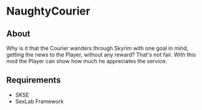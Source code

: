 # NaughtyCourier

## About

Why is it that the Courier wanders through Skyrim with one goal in mind, getting the news to the Player, without any reward? That's not fair.
With this mod the Player can show how much he appreciates the service.

## Requirements

- SKSE
- SexLab Framework
